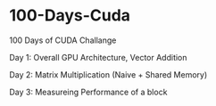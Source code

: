 # 100-Days-Cuda
100 Days of CUDA Challange

Day 1: Overall GPU Architecture, Vector Addition

Day 2: Matrix Multiplication (Naive + Shared Memory)

Day 3: Measureing Performance of a block